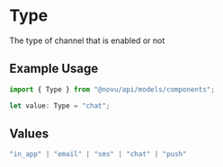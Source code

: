 # Type

The type of channel that is enabled or not

## Example Usage

```typescript
import { Type } from "@novu/api/models/components";

let value: Type = "chat";
```

## Values

```typescript
"in_app" | "email" | "sms" | "chat" | "push"
```